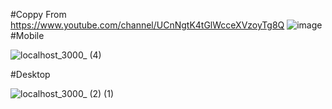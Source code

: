#Coppy From https://www.youtube.com/channel/UCnNgtK4tGlWcceXVzoyTg8Q
![image](https://user-images.githubusercontent.com/70001950/136665040-aa3140f9-1197-4507-9d1c-b1920832aac8.png)
#Mobile

![localhost_3000_ (4)](https://user-images.githubusercontent.com/70001950/136665237-48424530-4afb-4d3a-b294-deab841be616.png)

#Desktop

![localhost_3000_ (2) (1)](https://user-images.githubusercontent.com/70001950/136665158-b181dee0-5924-402d-96eb-95cb949f258c.png)
